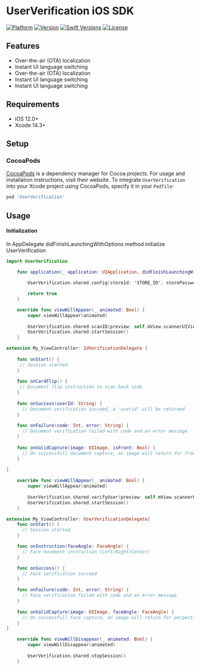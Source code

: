 # UserVerification iOS SDK

 [![Platform](https://img.shields.io/cocoapods/p/UserVerification?style=flat&color=red)](https://cocoapods.org/pods/UserVerification)
 [![Version](https://img.shields.io/cocoapods/v/UserVerification?style=flat&color=blue)](https://cocoapods.org/pods/UserVerification) 
 [![Swift Versions](https://img.shields.io/badge/Swift-5.6_5.7_5.8-orange?style=flat&color=orange)](https://cocoapods.org/pods/UserVerification)
 [![License](https://img.shields.io/cocoapods/l/UserVerification?style=flat&color=green)](https://cocoapods.org/pods/UserVerification)

## Features

- Over-the-air (OTA) localization
- Instant UI language switching
- Over-the-air (OTA) localization
- Instant UI language switching
- Instant UI language switching

## Requirements

- iOS 12.0+
- Xcode 14.3+

## Setup 

### CocoaPods

[CocoaPods](https://cocoapods.org) is a dependency manager for Cocoa projects. For usage and installation instructions, visit their website. To integrate `UserVerification` into your Xcode project using CocoaPods, specify it in your `Podfile`:

```ruby
pod 'UserVerification'
```

## Usage

#### Initialization

In AppDelegate didFinishLaunchingWithOptions method initialize UserVerification

```swift
import UserVerification
```

```swift
    func application(_ application: UIApplication, didFinishLaunchingWithOptions launchOptions: [UIApplication.LaunchOptionsKey: Any]?) -> Bool {
      
        UserVerification.shared.config(storeId: 'STORE_ID', storePassword: 'STORE_PASSWORD', production: true/false)

        return true
    }
```


```swift
    override func viewWillAppear(_ animated: Bool) {
        super.viewWillAppear(animated)
        
        UserVerification.shared.scanID(preview: self.mView.scannerUIView, countryCode: countryCode, documentType: docType, flipIntervalTime: 3.0, delegate: self)
        UserVerification.shared.startSession()
    }
```


```swift
extension My_ViewController: IdVerificationDelegate {
    
    func onStart() {
     // Session started
    }
    
    func onCardFlip() {
     // Document flip instruction to scan back side
    }
    
    func onSuccess(userId: String) {
      // Document verification succeed, a 'userid' will be returned 
    }
    
    func onFailure(code: Int, error: String) {
      // Document verification failed with code and an error message
    }
    
    func onValidCapture(image: UIImage, isFront: Bool) {
      // On successfull document capture, an image will return for front/back side
    }
    
}
```


```swift
    override func viewWillAppear(_ animated: Bool) {
        super.viewWillAppear(animated)
        
        UserVerification.shared.verifyUser(preview: self.mView.scannerUIView, userId: scannedUserId, delegate: self)
        UserVerification.shared.startSession()
    }
```


```swift
extension My_ViewController: UserVerificationDelegate{
    func onStart() {
      // Session started
    }

    func onInstruction(faceAngle: FaceAngle) {
      // Face movement instruction (Left/Right/Center)
    }

    func onSuccess() {
      // Face verification succeed
    }

    func onFailure(code: Int, error: String) {
      // Face verification failed with code and an error message
    }
    
    func onValidCapture(image: UIImage, faceAngle: FaceAngle) {
      // On successfull face capture, an image will return for perpective angle movement
    }
}
```


```swift
    override func viewWillDisappear(_ animated: Bool) {
        super.viewWillDisappear(animated)
        
        UserVerification.shared.stopSession()
    }
```


